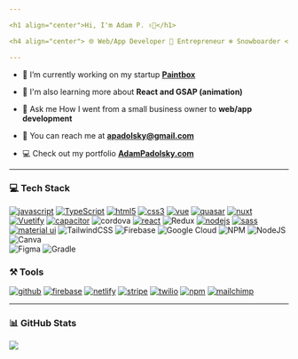 ```yaml
---

<h1 align="center">Hi, I'm Adam P. ✌🏼</h1>

<h4 align="center"> 🌐 Web/App Developer 🚀 Entrepreneur ❄️ Snowboarder </h4>

---
```


- 📱 I’m currently working on my startup **<a href="http://contractor.paintbox.app" target="_blank" rel="noopener noreferrer">Paintbox<a>**

- 🧠 I'm also learning more about **React and GSAP (animation)**

- 💬 Ask me How I went from a small business owner to **web/app development**

- 📧 You can reach me at **apadolsky@gmail.com**

- 💻 Check out my portfolio **<a href="http://adampadolsky.com" target="_blank" rel="noopener noreferrer">AdamPadolsky.com<a>**

---

<!-- ## 🤝 Check out my: [![portfolio](https://img.shields.io/badge/CheckOutMy-Portfolio-00C7B7?style=for-the-badge&logo=Portfolio&logoColor=white)](https://adampadolsky.com) -->


### 💻 Tech Stack

[![javascript](https://img.shields.io/badge/JavaScript-00C7B7?style=for-the-badge&logo=javascript&logoColor=white)](https://adampadolsky.com)
[![TypeScript](https://img.shields.io/badge/TypeScript-007ACC?style=for-the-badge&logo=typescript&logoColor=white)](https://adampadolsky.com)
[![html5](https://img.shields.io/badge/HTML5-E34F26?style=for-the-badge&logo=html5&logoColor=white)](https://adampadolsky.com)
[![css3](https://img.shields.io/badge/CSS3-1572B6?style=for-the-badge&logo=css3&logoColor=white)](https://adampadolsky.com)
[![vue](https://img.shields.io/badge/Vue-00C7B7?style=for-the-badge&logo=vuedotjs&logoColor=white)](https://adampadolsky.com)
[![quasar](https://img.shields.io/badge/Quasar-F22F46?style=for-the-badge&logo=quasar&logoColor=white)](https://adampadolsky.com)
[![nuxt](https://img.shields.io/badge/Nuxt-0769AD?style=for-the-badge&logo=nuxtdotjs&logoColor=white)](https://adampadolsky.com)
[![Vuetify](https://img.shields.io/badge/Vuetify-563D7C?style=for-the-badge&logo=vuetify&logoColor=white)](https://adampadolsky.com)
[![capacitor](https://img.shields.io/badge/capacitor-E34F26?style=for-the-badge&logo=capacitor&logoColor=white)](https://adampadolsky.com)
![cordova](https://img.shields.io/badge/cordova-%23F24E1E.svg?style=for-the-badge&logo=cordova&logoColor=white) 
[![react](https://img.shields.io/badge/React-007FFF?style=for-the-badge&logo=react&logoColor=white)](https://adampadolsky.com)
![Redux](https://img.shields.io/badge/redux-%23593d88.svg?style=for-the-badge&logo=redux&logoColor=white) 
[![nodejs](https://img.shields.io/badge/Node.js-339933?style=for-the-badge&logo=nodedotjs&logoColor=white)](https://adampadolsky.com)
[![sass](https://img.shields.io/badge/Sass-CC6699?style=for-the-badge&logo=sass&logoColor=white)](https://adampadolsky.com)
[![material ui](https://img.shields.io/badge/Material%20UI-007FFF?style=for-the-badge&logo=mui&logoColor=white)](https://adampadolsky.com)
![TailwindCSS](https://img.shields.io/badge/tailwindcss-%2338B2AC.svg?style=for-the-badge&logo=tailwind-css&logoColor=white) 
![Firebase](https://img.shields.io/badge/firebase-ffca28.svg?style=for-the-badge&logo=firebase&logoColor=black) 
![Google Cloud](https://img.shields.io/badge/Google%20Cloud-%234285F4.svg?style=for-the-badge&logo=google-cloud&logoColor=white) 
![NPM](https://img.shields.io/badge/NPM-%23000000.svg?style=for-the-badge&logo=npm&logoColor=white) 
![NodeJS](https://img.shields.io/badge/node.js-6DA55F?style=for-the-badge&logo=node.js&logoColor=white) 
![Canva](https://img.shields.io/badge/Canva-%2300C4CC.svg?style=for-the-badge&logo=Canva&logoColor=white) 	
![Figma](https://img.shields.io/badge/figma-%23F24E1E.svg?style=for-the-badge&logo=figma&logoColor=white) 
![Gradle](https://img.shields.io/badge/Gradle-02303A.svg?style=for-the-badge&logo=Gradle&logoColor=white)

### ⚒️ Tools

<!-- [![git](https://img.shields.io/badge/GIT-E44C30?style=for-the-badge&logo=git&logoColor=white)](https://adampadolsky.com) -->
[![github](https://img.shields.io/badge/GitHub-323330?style=for-the-badge&logo=github&logoColor=white)](https://adampadolsky.com)
[![firebase](https://img.shields.io/badge/firebase-ffca28?style=for-the-badge&logo=firebase&logoColor=black)](https://adampadolsky.com)
[![netlify](https://img.shields.io/badge/Netlify-00C7B7?style=for-the-badge&logo=netlify&logoColor=white)](https://adampadolsky.com)
[![stripe](https://img.shields.io/badge/Stripe-FF6C37?style=for-the-badge&logo=Stripe&logoColor=white)](https://adampadolsky.com)
[![twilio](https://img.shields.io/badge/Twilio-F22F46?style=for-the-badge&logo=Twilio&logoColor=white)](https://adampadolsky.com)
[![npm](https://img.shields.io/badge/npm-CB3837?style=for-the-badge&logo=npm&logoColor=white)](https://adampadolsky.com)
[![mailchimp](https://img.shields.io/badge/mailchimp-ffca28?style=for-the-badge&logo=mailchimp&logoColor=black)](https://adampadolsky.com)

<!-- ### 🧠 Favorite IDE/text editors -->

<!-- [![vscode](https://img.shields.io/badge/Visual_Studio_Code-00C7B7?style=for-the-badge&logo=visual%20studio%20code&logoColor=white)](https://adampadolsky.com)
[![codesandbox](https://img.shields.io/badge/Codesandbox-000000?style=for-the-badge&logo=CodeSandbox&logoColor=white)](https://adampadolsky.com)
[![notepad++](https://img.shields.io/badge/Notepad++-90E59A.svg?style=for-the-badge&logo=notepad%2B%2B&logoColor=black)](https://adampadolsky.com) -->
<!-- [![webstorm](https://img.shields.io/badge/WebStorm-000000?style=for-the-badge&logo=WebStorm&logoColor=white)](https://adampadolsky.com)
[![pycharm](https://img.shields.io/badge/PyCharm-000000.svg?&style=for-the-badge&logo=PyCharm&logoColor=white)](https://adampadolsky.com)
[![intellijidea](https://img.shields.io/badge/IntelliJIDEA-000000.svg?style=for-the-badge&logo=intellij-idea&logoColor=white)](https://adampadolsky.com)
[![replit](https://img.shields.io/badge/replit-667881?style=for-the-badge&logo=replit&logoColor=white)](https://adampadolsky.com) -->

<!-- ### 💻 Workspace -->

<!-- [![macBook pro](https://img.shields.io/badge/MacBookPro-0078D6?style=for-the-badge&logo=apple&logoColor=white)](https://adampadolsky.com) -->
<!-- [![apple monitor](https://img.shields.io/badge/monitor%apple-83B81A?style=for-the-badge&logo=apple&logoColor=white)](https://adampadolsky.com) -->
<!-- [![hp laptop](https://img.shields.io/badge/hp%20laptop-0096D6?style=for-the-badge&logo=hp&logoColor=white)](https://adampadolsky.co)
[![apple monitor](https://img.shields.io/badge/acer%apple-83B81A?style=for-the-badge&logo=apple&logoColor=white)](https://adampadolsky.co) -->

---

### 📊 GitHub Stats 
<!-- ![](https://github-readme-stats.vercel.app/api?username=apadolsky&theme=tokyonight&hide_border=true&include_all_commits=true&count_private=false)<br/> -->
![](https://github-readme-streak-stats.herokuapp.com/?user=apadolsky&theme=tokyonight&hide_border=true)<br/>
<!-- [![Top Langs](https://github-readme-stats.vercel.app/api/top-langs/?username=apadolsky&layout=compact)](https://github.com/apadolsky/github-readme-stats) -->
<!-- ![](https://github-readme-stats.vercel.app/api/top-langs/?username=apadolsky&theme=tokyonight&hide_border=true&include_all_commits=true&count_private=false&layout=compact) -->
<!-- [![Top Langs](https://github-readme-stats.vercel.app/api/top-langs/?username=apadolsky)](https://github.com/apadolsky/github-readme-stats) -->
<!-- [![Top Langs](https://github-readme-stats.vercel.app/api/top-langs/?username=apadolsky)](https://github.com/apadolsky/github-readme-stats) -->

<!---
apadolsky/apadolsky is a ✨ special ✨ repository because its `README.md` (this file) appears on your GitHub profile.
You can click the Preview link to take a look at your changes.
--->
